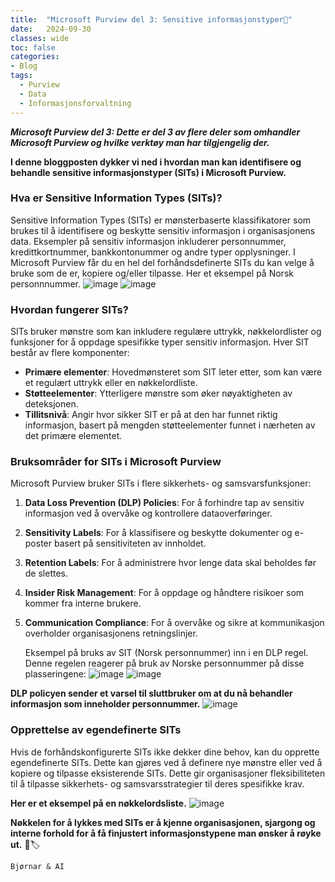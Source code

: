 ```yaml
---
title:  "Microsoft Purview del 3: Sensitive informasjonstyper💾"
date:   2024-09-30
classes: wide
toc: false
categories: 
- Blog
tags:
  - Purview
  - Data
  - Informasjonsforvaltning
---
```


***Microsoft Purview del 3: Dette er del 3 av flere deler som omhandler Microsoft Purview og hvilke verktøy man har tilgjengelig der.***

**I denne bloggposten dykker vi ned i hvordan man kan identifisere og behandle sensitive informasjonstyper (SITs) i Microsoft Purview.**

### Hva er Sensitive Information Types (SITs)?

Sensitive Information Types (SITs) er mønsterbaserte klassifikatorer som brukes til å identifisere og beskytte sensitiv informasjon i organisasjonens data. Eksempler på sensitiv informasjon inkluderer personnummer, kredittkortnummer, bankkontonummer og andre typer opplysninger. I Microsoft Purview får du en hel del forhåndsdefinerte SITs du kan velge å bruke som de er, kopiere og/eller tilpasse.
Her et eksempel på Norsk personnnummer.
![image](https://github.com/user-attachments/assets/37d7355d-d548-4269-86a1-35fd657a2b3a)
![image](https://github.com/user-attachments/assets/abca47d3-d2fd-4c27-b3f3-f22e06ad9e77)




### Hvordan fungerer SITs?

SITs bruker mønstre som kan inkludere regulære uttrykk, nøkkelordlister og funksjoner for å oppdage spesifikke typer sensitiv informasjon. Hver SIT består av flere komponenter:
- **Primære elementer**: Hovedmønsteret som SIT leter etter, som kan være et regulært uttrykk eller en nøkkelordliste.
- **Støtteelementer**: Ytterligere mønstre som øker nøyaktigheten av deteksjonen.
- **Tillitsnivå**: Angir hvor sikker SIT er på at den har funnet riktig informasjon, basert på mengden støtteelementer funnet i nærheten av det primære elementet.

### Bruksområder for SITs i Microsoft Purview

Microsoft Purview bruker SITs i flere sikkerhets- og samsvarsfunksjoner:
1. **Data Loss Prevention (DLP) Policies**: For å forhindre tap av sensitiv informasjon ved å overvåke og kontrollere dataoverføringer.
2. **Sensitivity Labels**: For å klassifisere og beskytte dokumenter og e-poster basert på sensitiviteten av innholdet.
3. **Retention Labels**: For å administrere hvor lenge data skal beholdes før de slettes.
4. **Insider Risk Management**: For å oppdage og håndtere risikoer som kommer fra interne brukere.
5. **Communication Compliance**: For å overvåke og sikre at kommunikasjon overholder organisasjonens retningslinjer.

   Eksempel på bruks av SIT (Norsk personnummer) inn i en DLP regel. Denne regelen reagerer på bruk av Norske personnummer på disse plasseringene:
![image](https://github.com/user-attachments/assets/750dfc5f-0a84-48df-927e-3e9b8f2edb68)
![image](https://github.com/user-attachments/assets/f125f92d-39a0-4093-bb83-93e686f7e6d2)

**DLP policyen sender et varsel til sluttbruker om at du nå behandler informasjon som inneholder personnummer.**
![image](https://github.com/user-attachments/assets/ff22a59d-3bb7-4d77-8515-cd0fc58a5eae)




### Opprettelse av egendefinerte SITs

Hvis de forhåndskonfigurerte SITs ikke dekker dine behov, kan du opprette egendefinerte SITs. Dette kan gjøres ved å definere nye mønstre eller ved å kopiere og tilpasse eksisterende SITs. Dette gir organisasjoner fleksibiliteten til å tilpasse sikkerhets- og samsvarsstrategier til deres spesifikke krav.

**Her er et eksempel på en nøkkelordsliste.**
![image](https://github.com/user-attachments/assets/fa6be162-2c19-4b5e-b896-6a362a73c667)


**Nøkkelen for å lykkes med SITs er å kjenne organisasjonen, sjargong og interne forhold for å få finjustert informasjonstypene man ønsker å røyke ut.**  🥸🏷️

`Bjørnar & AI`
